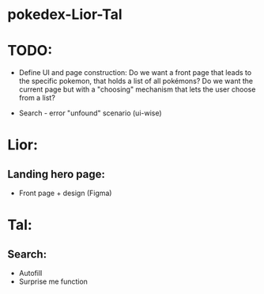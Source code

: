 # pokedex-Lior-Tal

# TODO:

* Define UI and page construction: Do we want a front page that leads to the specific pokemon, that holds a list of all pokémons? Do we want the current page but with a "choosing" mechanism that lets the user choose from a list?

* Search - error "unfound" scenario (ui-wise)



# Lior:

## Landing hero page:
* Front page + design (Figma)

# Tal:

## Search:
* Autofill
* Surprise me function